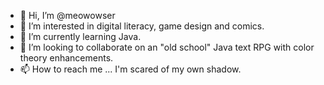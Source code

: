 - 👋 Hi, I’m @meowowser
- 👀 I’m interested in digital literacy, game design and comics. 
- 🌱 I’m currently learning Java.
- 💞️ I’m looking to collaborate on an "old school" Java text RPG with color theory enhancements. 
- 📫 How to reach me ... I'm scared of my own shadow.

<!---
meowowser/meowowser is a ✨ special ✨ repository because its `README.md` (this file) appears on your GitHub profile.
You can click the Preview link to take a look at your changes.
--->
